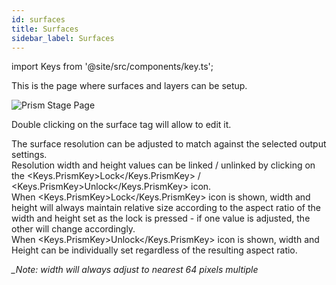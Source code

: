 ```yaml
---
id: surfaces
title: Surfaces
sidebar_label: Surfaces
---
```


import Keys from '@site/src/components/key.ts';

This is the page where surfaces and layers can be setup.

![Prism Stage Page](/prismdocs/images/zero-stage-surfaces.png)

Double clicking on the surface tag will allow to edit it.

The surface resolution can be adjusted to match against the selected output settings.  
Resolution width and height values can be linked / unlinked by clicking on the <Keys.PrismKey>Lock</Keys.PrismKey> / <Keys.PrismKey>Unlock</Keys.PrismKey> icon.  
When <Keys.PrismKey>Lock</Keys.PrismKey> icon is shown, width and height will always maintain relative size according to the aspect ratio of the width and height set as the lock is pressed - if one value is adjusted, the other will change accordingly.  
When <Keys.PrismKey>Unlock</Keys.PrismKey> icon is shown, width and Height can be individually set 
regardless of the resulting aspect ratio.

*_Note: width will always adjust to nearest 64 pixels multiple*

<!--
Layers can be reordered, removed and added and duplicated accessed via the <Keys.PrismKey>Sub menu</Keys.PrismKey>.

*Note: When duplication a layer, their layer options will also be duplicated, you may want to reset the layer afterwards.*
-->